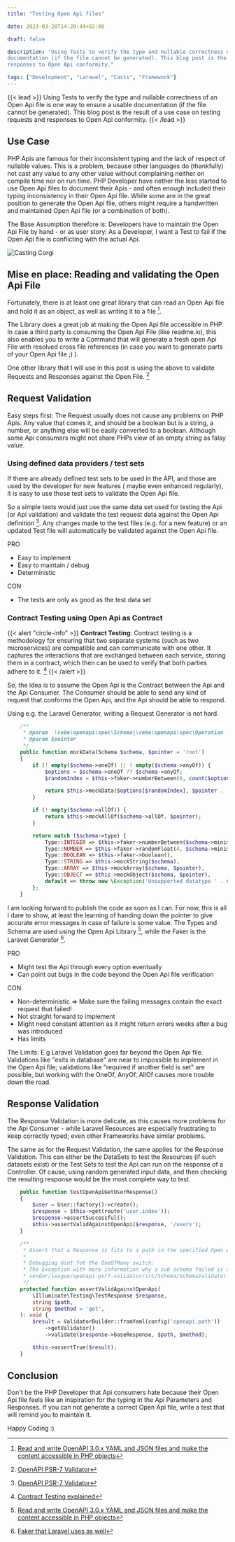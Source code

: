 ```yaml
---
title: "Testing Open Api files"

date: 2023-03-28T14:20:44+02:00

draft: false

description: "Using Tests to verify the type and nullable correctness of an Open Api file is one way to ensure a usable
documentation (if the file cannot be generated). This blog post is the result of a use case on testing requests and
responses to Open Api conformity."

tags: ["Development", "Laravel", "Casts", "Framework"]
---
```


{{< lead >}}
Using Tests to verify the type and nullable correctness of an Open Api file is one way to ensure a usable
documentation (if the file cannot be generated). This blog post is the result of a use case on testing requests and
responses to Open Api conformity.
{{< /lead >}}

## Use Case

PHP Apis are famous for their inconsistent typing and the lack of respect of nullable values. This is a problem, because
other languages do (thankfully) not cast any value to any other value without complaining neither on compile time nor on
run time.
PHP Developer have nether the less started to use Open Api files to document their Apis - and often enough included
their typing inconsistency in their Open Api file.
While some are in the great position to generate the Open Api file, others might require a handwritten and maintained
Open Api file (or a combination of both).

The Base Assumption therefore is: Developers have to maintain the Open Api File by hand - or as user story: As a
Developer, I want a Test to fail if the Open Api file is conflicting with the actual Api.

![Casting Corgi](/images/2023-03-tests.png)

## Mise en place: Reading and validating the Open Api File

Fortunately, there is at least one great library that can read an Open Api file and hold it as an object, as well as
writing it to a file [^php-openapi].

[^php-openapi]: [Read and write OpenAPI 3.0.x YAML and JSON files and make the content accessible in PHP objects](https://github.com/cebe/php-openapi)

The Library does a great job at making the Open Api file accessible in PHP. In case a third party is consuming the Open
Api File (like readme.io), this also enables you to write a Command that will generate a fresh open Api File with
resolved cross file references (in case you want to generate parts of your Open Api file ;) ).

One other library that I will use in this post is using the above to validate Requests and Responses against the Open
File. [^openapi-psr7-validator]

[^openapi-psr7-validator]: [OpenAPI PSR-7 Validator](https://github.com/osteel/openapi-httpfoundation-testing)

## Request Validation

Easy steps first: The Request usually does not cause any problems on PHP Apis. Any value that comes it, and should be a
boolean but is a string, a number, or anything else will be easily converted to a boolean. Although some Api consumers
might not share PHPs view of an empty string as falsy value.

### Using defined data providers / test sets

If there are already defined test sets to be used in the API, and those are used by the developer for new features (
maybe even enhanced regularly), it is easy to use those test sets to validate the Open Api file.

So a simple tests would just use the same data set used for testing the Api (or Api validation) and validate the test
request data against the Open Api definition [^openapi-psr7-validator]. Any changes made to the test files (e.g. for a
new feature) or an updated Test file will automatically be validated against the Open Api file.

PRO

+ Easy to implement
+ Easy to maintain / debug
+ Deterministic

CON

- The tests are only as good as the test data set

### Contract Testing using Open Api as Contract

{{< alert "circle-info" >}} **Contract Testing**:
Contract testing is a methodology for ensuring that two separate systems (such as two microservices) are compatible and
can communicate with one other. It captures the interactions that are exchanged between each service, storing them in a
contract, which then can be used to verify that both parties adhere to it. [^contractTesting]
{{< /alert >}}

[^contractTesting]: [Contract Testing explained](https://pactflow.io/blog/what-is-contract-testing/)

So, the idea is to assume the Open Api is the Contract between the Api and the Api Consumer.
The Consumer should be able to send any kind of request that conforms the Open Api, and the Api should be able to
respond.

Using e.g. the Laravel Generator, writing a Request Generator is not hard.

```php
    /**
     * @param  \cebe\openapi\spec\Schema|\cebe\openapi\spec\Operation  $schema
     * @param $pointer
     */
    public function mockData(Schema $schema, $pointer = 'root')
    {
        if (! empty($schema->oneOf) || ! empty($schema->anyOf)) {
            $options = $schema->oneOf ?? $schema->anyOf;
            $randomIndex = $this->faker->numberBetween(0, count($options) - 1);

            return $this->mockData($options[$randomIndex], $pointer . '->' . $randomIndex);
        }

        if (! empty($schema->allOf)) {
            return $this->mockAllOf($schema->allOf, $pointer);
        }

        return match ($schema->type) {
            Type::INTEGER => $this->faker->numberBetween($schema->minimum, $schema->maximum),
            Type::NUMBER => $this->faker->randomFloat(4, $schema->minimum, $schema->maximum),
            Type::BOOLEAN => $this->faker->boolean(),
            Type::STRING => $this->mockString($schema),
            Type::ARRAY => $this->mockArray($schema, $pointer),
            Type::OBJECT => $this->mockObject($schema, $pointer),
            default => throw new \Exception('Unsupported datatype ' . $schema->type . ' at ' . $pointer),
        };
    }
```

I am looking forward to publish the code as soon as I can. For now, this is all I dare to show, at least the
learning of handing down the pointer to give accurate error messages in case of failure is some value. The Types and
Schema are used using the Open Api Library [^php-openapi], while the Faker is the Laravel Generator [^faker].

[^faker]: [Faker that Laravel uses as well](https://github.com/FakerPHP/Faker)

PRO

+ Might test the Api through every option eventually
+ Can point out bugs in the code beyond the Open Api file verification

CON

- Non-deterministic => Make sure the failing messages contain the exact request that failed!
- Not straight forward to implement
- Might need constant attention as it might return errors weeks after a bug was introduced
- Has limits

The Limits: E.g Laravel Validation goes far beyond the Open Api file. Validations like "exits in database" are near to
impossible to implement in the Open Api file; validations like "required if another field is set" are possible, but
working with the OneOf, AnyOf, AllOf causes more trouble down the road.

## Response Validation

The Response Validation is more delicate, as this causes more problems for the Api Consumer - while Laravel Resources
are especially frustrating to keep correctly typed; even other Frameworks have similar problems.

The same as for the Request Validation, the same applies for the Response Validation. This can either be the DataSets to
test the Resources (if such datasets exist) or the Test Sets to test the Api can run on the response of a Controller.
Of cause, using random generated input data, and then checking the resulting response would be the most complete way to
test.

```php
    public function testOpenApiGetUserResponse()
    {
        $user = User::factory()->create();
        $response = $this->get(route('user.index'));
        $response->assertSuccessful();
        $this->assertValidAgainstOpenApi($response, '/users');
    }

    /**
     * Assert that a Response is fits to a path in the specified Open Api File
     *
     * Debugging Hint fot the OneOfMany switch:
     * The Exception with more information why a sub schema failed is thrown in
     * vendor/league/openapi-psr7-validator/src/Schema/SchemaValidator.php
     */
    protected function assertValidAgainstOpenApi(
        \Illuminate\Testing\TestResponse $response,
        string $path,
        string $method = 'get',
    ): void {
        $result = ValidatorBuilder::fromYaml(config('openapi.path'))
            ->getValidator()
            ->validate($response->baseResponse, $path, $method);

        $this->assertTrue($result);
    }
```

## Conclusion

Don't be the PHP Developer that Api consumers hate because their Open Api file feels like an inspiration for the typing
in the Api Parameters and Responses. If you can not generate a correct Open Api file, write a test that will remind you
to maintain it.

Happy Coding :)
